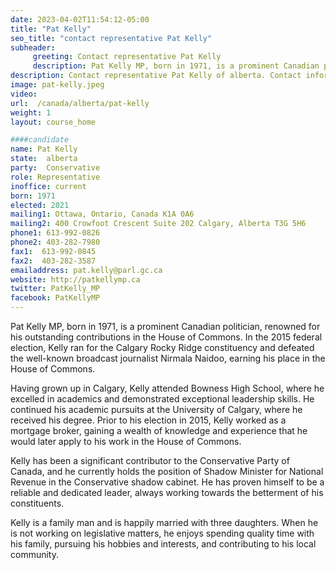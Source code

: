 ```yaml
---
date: 2023-04-02T11:54:12-05:00
title: "Pat Kelly"
seo_title: "contact representative Pat Kelly"
subheader:
     greeting: Contact representative Pat Kelly
     description: Pat Kelly MP, born in 1971, is a prominent Canadian politician, renowned for his outstanding contributions in the House of Commons.
description: Contact representative Pat Kelly of alberta. Contact information for Pat Kelly includes email address, phone number, and mailing address.
image: pat-kelly.jpeg
video:
url:  /canada/alberta/pat-kelly
weight: 1
layout: course_home

####candidate
name: Pat Kelly
state:	alberta
party:	Conservative
role: Representative
inoffice: current
born: 1971
elected: 2021
mailing1: Ottawa, Ontario, Canada K1A 0A6
mailing2: 400 Crowfoot Crescent Suite 202 Calgary, Alberta T3G 5H6
phone1:	613-992-0826
phone2: 403-282-7980
fax1:  613-992-0845
fax2:  403-282-3587
emailaddress: pat.kelly@parl.gc.ca
website: http://patkellymp.ca
twitter: PatKelly_MP
facebook: PatKellyMP
---
```


Pat Kelly MP, born in 1971, is a prominent Canadian politician, renowned for his outstanding contributions in the House of Commons. In the 2015 federal election, Kelly ran for the Calgary Rocky Ridge constituency and defeated the well-known broadcast journalist Nirmala Naidoo, earning his place in the House of Commons.

Having grown up in Calgary, Kelly attended Bowness High School, where he excelled in academics and demonstrated exceptional leadership skills. He continued his academic pursuits at the University of Calgary, where he received his degree. Prior to his election in 2015, Kelly worked as a mortgage broker, gaining a wealth of knowledge and experience that he would later apply to his work in the House of Commons.

Kelly has been a significant contributor to the Conservative Party of Canada, and he currently holds the position of Shadow Minister for National Revenue in the Conservative shadow cabinet. He has proven himself to be a reliable and dedicated leader, always working towards the betterment of his constituents.

Kelly is a family man and is happily married with three daughters. When he is not working on legislative matters, he enjoys spending quality time with his family, pursuing his hobbies and interests, and contributing to his local community.

